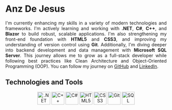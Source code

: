 # Anz De Jesus

<p align="justify">
  I'm currently enhancing my skills in a variety of modern technologies and frameworks. 
  I'm actively learning and working with <strong>.NET</strong>, <strong>C#</strong>, <strong>C++</strong>, and <strong>Blazor</strong> 
  to build robust, scalable applications. I'm also strengthening my front-end foundation 
  with <strong>HTML5</strong> and <strong>CSS3</strong>, and improving my understanding of 
  version control using <strong>Git</strong>. Additionally, I'm diving deeper into backend 
  development and data management with <strong>Microsoft SQL Server</strong>. 
  This journey allows me to grow as a full-stack developer while following best practices 
  like Clean Architecture and Object-Oriented Programming (OOP). You can follow my journey on 
  <a href="https://github.com/anzdejesus21" target="_blank">GitHub</a> and 
  <a href="https://www.linkedin.com/in/anz-jhaylhene-de-jesus-a88a53313" target="_blank">LinkedIn</a>.
</p>




<h2 align="left">Technologies and Tools</h1>
<p align="center">
  <img src="https://cdn.jsdelivr.net/gh/devicons/devicon/icons/dotnetcore/dotnetcore-original.svg" alt=".NET" width="40"/>
  <img src="https://cdn.jsdelivr.net/gh/devicons/devicon/icons/cplusplus/cplusplus-original.svg" alt="C++" width="40"/>
  <img src="https://cdn.jsdelivr.net/gh/devicons/devicon/icons/csharp/csharp-original.svg" alt="C#" width="40"/>
  <img src="https://cdn.jsdelivr.net/gh/devicons/devicon/icons/html5/html5-original.svg" alt="HTML5" width="40"/>
  <img src="https://cdn.jsdelivr.net/gh/devicons/devicon/icons/css3/css3-original.svg" alt="CSS3" width="40"/>
  <img src="https://cdn.jsdelivr.net/gh/devicons/devicon/icons/git/git-original.svg" alt="Git" width="40"/>
  <img src="https://cdn.jsdelivr.net/gh/devicons/devicon/icons/microsoftsqlserver/microsoftsqlserver-plain.svg" alt="SQL Server" width="40"/>
</p>


